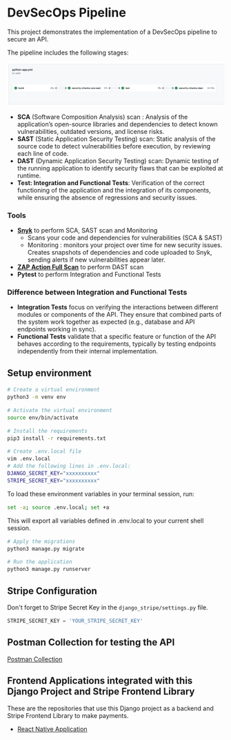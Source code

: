 # DevSecOps Pipeline

This project demonstrates the implementation of a DevSecOps pipeline to secure an API.

The pipeline includes the following stages:

![alt text](<images/pipeline.png>)

- **SCA** (Software Composition Analysis) scan : Analysis of the application’s open-source libraries and dependencies to detect known vulnerabilities, outdated versions, and license risks.
- **SAST** (Static Application Security Testing) scan: Static analysis of the source code to detect vulnerabilities before execution, by reviewing each line of code.
- **DAST** (Dynamic Application Security Testing) scan: Dynamic testing of the running application to identify security flaws that can be exploited at runtime.
- **Test: Integration and Functional Tests**: Verification of the correct functioning of the application and the integration of its components, while ensuring the absence of regressions and security issues.


### Tools

- [**Snyk**](https://app.snyk.io/) to perform SCA, SAST scan and Monitoring
  - Scans your code and dependencies for vulnerabilities (SCA & SAST)
  - Monitoring : monitors your project over time for new security issues. Creates snapshots of dependencies and code uploaded to Snyk, sending alerts if new vulnerabilities appear later.
- [**ZAP Action Full Scan**](https://github.com/zaproxy/action-full-scan) to perform DAST scan
- **Pytest** to perform Integration and Functional Tests


### Difference between Integration and Functional Tests

- **Integration Tests** focus on verifying the interactions between different modules or components of the API. They ensure that combined parts of the system work together as expected (e.g., database and API endpoints working in sync).
- **Functional Tests** validate that a specific feature or function of the API behaves according to the requirements, typically by testing endpoints independently from their internal implementation.


## Setup environment

```bash
# Create a virtual environment
python3 -m venv env
````

```bash
# Activate the virtual environment
source env/bin/activate
```

```bash
# Install the requirements
pip3 install -r requirements.txt
```

```bash
# Create .env.local file
vim .env.local
# Add the following lines in .env.local:
DJANGO_SECRET_KEY="xxxxxxxxxx"
STRIPE_SECRET_KEY="xxxxxxxxxx"
```

To load these environment variables in your terminal session, run:

```bash
set -a; source .env.local; set +a
```
This will export all variables defined in .env.local to your current shell session.


```bash
# Apply the migrations
python3 manage.py migrate
```

```bash
# Run the application
python3 manage.py runserver
```

## Stripe Configuration

Don't forget to Stripe Secret Key in the `django_stripe/settings.py` file.

```python
STRIPE_SECRET_KEY = 'YOUR_STRIPE_SECRET_KEY'
```

## Postman Collection for testing the API

[Postman Collection](./django-stripe.postman_collection.json)


## Frontend Applications integrated with this Django Project and Stripe Frontend Library

These are the repositories that use this Django project as a backend and Stripe Frontend Library to make payments.

- [React Native Application](https://github.com/Alexon1999/react-native-stripe)
